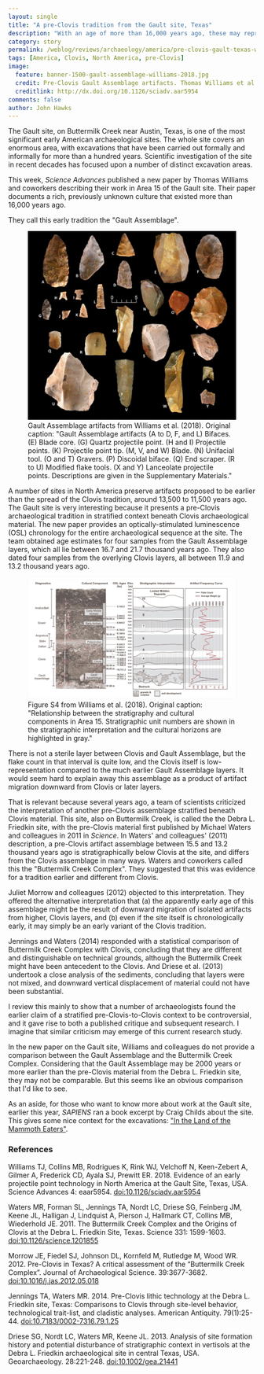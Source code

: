 ```yaml
---
layout: single
title: "A pre-Clovis tradition from the Gault site, Texas"
description: "With an age of more than 16,000 years ago, these may represent an early dispersal of humans in North America."
category: story
permalink: /weblog/reviews/archaeology/america/pre-clovis-gault-texas-williams-2018.html
tags: [America, Clovis, North America, pre-Clovis]
image:
  feature: banner-1500-gault-assemblage-williams-2018.jpg
  credit: Pre-Clovis Gault Assemblage artifacts. Thomas Williams et al. (2018) CC-BY-NC
  creditlink: http://dx.doi.org/10.1126/sciadv.aar5954
comments: false
author: John Hawks
---
```



The Gault site, on Buttermilk Creek near Austin, Texas, is one of the most significant early American archaeological sites. The whole site covers an enormous area, with excavations that have been carried out formally and informally for more than a hundred years. Scientific investigation of the site in recent decades has focused upon a number of distinct excavation areas.

This week, <em>Science Advances</em> published a new paper by Thomas Williams and coworkers describing their work in Area 15 of the Gault site. Their paper documents a rich, previously unknown culture that existed more than 16,000 years ago.

They call this early tradition the "Gault Assemblage".

<figure>
<img src="/images/gault-assemblage-williams-2018.jpg" alt="Gault assemblage artifacts from Williams et al. (2018)" />
<figcaption>Gault Assemblage artifacts from Williams et al. (2018). Original caption: "Gault Assemblage artifacts (A to D, F, and L) Bifaces. (E) Blade core. (G) Quartz projectile point. (H and I) Projectile points. (K) Projectile point tip. (M, V, and W) Blade. (N) Unifacial tool. (O and T) Gravers. (P) Discoidal biface. (Q) End scraper. (R to U) Modified flake tools. (X and Y) Lanceolate projectile points. Descriptions are given in the Supplementary Materials." </figcaption>
</figure>

A number of sites in North America preserve artifacts proposed to be earlier than the spread of the Clovis tradition, around 13,500 to 11,500 years ago. The Gault site is very interesting because it presents a pre-Clovis archaeological tradition in stratified context beneath Clovis archaeological material. The new paper provides an optically-stimulated luminescence (OSL) chronology for the entire archaeological sequence at the site. The team obtained age estimates for four samples from the Gault Assemblage layers, which all lie between 16.7 and 21.7 thousand years ago. They also dated four samples from the overlying Clovis layers, all between 11.9 and 13.2 thousand years ago.

<figure>
<img src="/images/gault-stratigraphy-williams-2018.png" alt="Stratigraphy and OSL chronology of the Gault area 15 site, from Williams et al. (2018)." />
<figcaption>Figure S4 from Williams et al. (2018). Original caption: "Relationship between the stratigraphy and cultural components in Area 15.
Stratigraphic unit numbers are shown in the stratigraphic interpretation and the cultural horizons are highlighted in gray."</figcaption>
</figure>

There is not a sterile layer between Clovis and Gault Assemblage, but the flake count in that interval is quite low, and the Clovis itself is low-representation compared to the much earlier Gault Assemblage layers. It would seem hard to explain away this assemblage as a product of artifact migration downward from Clovis or later layers.

That is relevant because several years ago, a team of scientists criticized the interpretation of another pre-Clovis assemblage stratified beneath Clovis material. This site, also on Buttermilk Creek, is called the the Debra L. Friedkin site, with the pre-Clovis material first published by Michael Waters and colleagues in 2011 in <em>Science</em>. In Waters' and colleagues' (2011) description, a pre-Clovis artifact assemblage between 15.5 and 13.2 thousand years ago is stratigraphically below Clovis at the site, and differs from the Clovis assemblage in many ways. Waters and coworkers called this the "Buttermilk Creek Complex". They suggested that this was evidence for a tradition earlier and different from Clovis.

Juliet Morrow and colleagues (2012) objected to this interpretation. They offered the alternative interpretation that (a) the apparently early age of this assemblage might be the result of downward migration of isolated artifacts from higher, Clovis layers, and (b) even if the site itself is chronologically early, it may simply be an early variant of the Clovis tradition.

Jennings and Waters (2014) responded with a statistical comparison of Buttermilk Creek Complex with Clovis, concluding that they are different and distinguishable on technical grounds, although the Buttermilk Creek might have been antecedent to the Clovis. And Driese et al. (2013) undertook a close analysis of the sediments, concluding that layers were not mixed, and downward vertical displacement of material could not have been substantial.

I review this mainly to show that a number of archaeologists found the earlier claim of a stratified pre-Clovis-to-Clovis context to be controversial, and it gave rise to both a published critique and subsequent research. I imagine that similar criticism may emerge of this current research study.

In the new paper on the Gault site, Williams and colleagues do not provide a comparison between the Gault Assemblage and the Buttermilk Creek Complex. Considering that the Gault Assemblage may be 2000 years or more earlier than the pre-Clovis material from the Debra L. Friedkin site, they may not be comparable. But this seems like an obvious comparison that I'd like to see.

As an aside, for those who want to know more about work at the Gault site, earlier this year, <em>SAPIENS</em> ran a book excerpt by Craig Childs about the site. This gives some nice context for the excavations: <a href="https://www.sapiens.org/archaeology/texas-paleolithic-site-mammoth-eaters/">"In the Land of the Mammoth Eaters"</a>.


### References

<p class="cite">Williams TJ, Collins MB, Rodrigues K, Rink WJ, Velchoff N, Keen-Zebert A, Gilmer A, Frederick CD, Ayala SJ, Prewitt ER. 2018. Evidence of an early projectile point technology in North America at the Gault Site, Texas, USA. Science Advances 4: eaar5954. <a href="http://dx.doi.org/10.1126/sciadv.aar5954">doi:10.1126/sciadv.aar5954</a></p>

<p class="cite">Waters MR, Forman SL, Jennings TA, Nordt LC, Driese SG, Feinberg JM, Keene JL, Halligan J, Lindquist A, Pierson J, Hallmark CT, Collins MB, Wiederhold JE. 2011. The Buttermilk Creek Complex and the Origins of Clovis at the Debra L. Friedkin Site, Texas. Science 331: 1599-1603. <a href="http://dx.doi.org/10.1126/science.1201855">doi:10.1126/science.1201855</a></p>

<p class="cite">Morrow JE, Fiedel SJ, Johnson DL, Kornfeld M, Rutledge M, Wood WR. 2012. Pre-Clovis in Texas? A critical assessment of the “Buttermilk Creek Complex”. Journal of Archaeological Science. 39:3677-3682. <a href="http://dx.doi.org/10.1016/j.jas.2012.05.018">doi:10.1016/j.jas.2012.05.018</a></p>

<p class="cite">Jennings TA, Waters MR. 2014. Pre-Clovis lithic technology at the Debra L. Friedkin site, Texas: Comparisons to Clovis through site-level behavior, technological trait-list, and cladistic analyses. American Antiquity. 79(1):25-44. <a href="https://doi.org/10.7183/0002-7316.79.1.25">doi:10.7183/0002-7316.79.1.25</a></p>

<p class="cite">Driese SG, Nordt LC, Waters MR, Keene JL. 2013. Analysis of site formation history and potential disturbance of stratigraphic context in vertisols at the Debra L. Friedkin archaeological site in central Texas, USA. Geoarchaeology. 28:221-248. <a href="http://dx.doi.org/10.1002/gea.21441">doi:10.1002/gea.21441</a></p>

